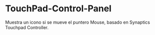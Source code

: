 # TouchPad-Control-Panel
Muestra un icono si se mueve el puntero Mouse, basado en Synaptics Touchpad Controller.
